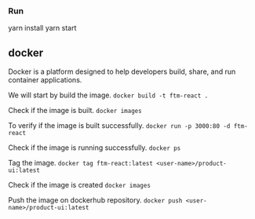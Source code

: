 ### Run
yarn install
yarn start

## docker

Docker is a platform designed to help developers build, share, and run container applications.

We will start by build the image.
 ```docker build -t ftm-react .```

Check if the image is built.
 ```docker images```

To verify if the image is built successfully.
```docker run -p 3000:80 -d ftm-react```

Check if the image is running successfully.
 ```docker ps```

Tag the image.
 ```docker tag ftm-react:latest <user-name>/product-ui:latest```

Check if the image is created
 ```docker images```

Push the image on dockerhub repository.
 ```docker push <user-name>/product-ui:latest```
